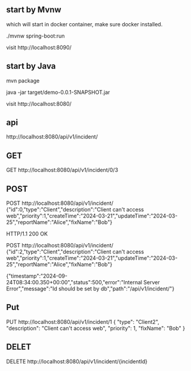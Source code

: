 
## start by Mvnw
which will start in docker container, make sure docker installed.

./mvnw spring-boot:run

visit http://localhost:8090/

## start by Java 

mvn package 

java -jar target/demo-0.0.1-SNAPSHOT.jar

visit  http://localhost:8080/


## api

http://localhost:8080/api/v1/incident/

## GET
GET http://localhost:8080/api/v1/incident/0/3


## POST

POST http://localhost:8080/api/v1/incident/
{"id":0,"type":"Client","description":"Client can't access web","priority":1,"createTime":"2024-03-21","updateTime":"2024-03-25","reportName":"Alice","fixName":"Bob"}

HTTP/1.1 200 OK


POST http://localhost:8080/api/v1/incident/
{"id":2,"type":"Client","description":"Client can't access web","priority":1,"createTime":"2024-03-21","updateTime":"2024-03-25","reportName":"Alice","fixName":"Bob"}


{"timestamp":"2024-09-24T08:34:00.350+00:00","status":500,"error":"Internal Server Error","message":"Id should be set by db","path":"/api/v1/incident/"}

## Put
PUT http://localhost:8080/api/v1/incident/1
{
"type": "Client2",
"description": "Client can't access web",
"priority": 1,
"fixName": "Bob"
}

## DELET

DELETE http://localhost:8080/api/v1/incident/{incidentId}